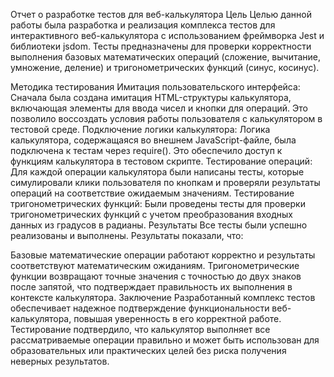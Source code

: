 Отчет о разработке тестов для веб-калькулятора
Цель
Целью данной работы была разработка и реализация комплекса тестов для интерактивного веб-калькулятора с использованием фреймворка Jest и библиотеки jsdom. Тесты предназначены для проверки корректности выполнения базовых математических операций (сложение, вычитание, умножение, деление) и тригонометрических функций (синус, косинус).

Методика тестирования
Имитация пользовательского интерфейса: Сначала была создана имитация HTML-структуры калькулятора, включающая элементы для ввода чисел и кнопки для операций. Это позволило воссоздать условия работы пользователя с калькулятором в тестовой среде.
Подключение логики калькулятора: Логика калькулятора, содержащаяся во внешнем JavaScript-файле, была подключена к тестам через require(). Это обеспечило доступ к функциям калькулятора в тестовом скрипте.
Тестирование операций: Для каждой операции калькулятора были написаны тесты, которые симулировали клики пользователя по кнопкам и проверяли результаты операций на соответствие ожидаемым значениям.
Тестирование тригонометрических функций: Были проведены тесты для проверки тригонометрических функций с учетом преобразования входных данных из градусов в радианы.
Результаты
Все тесты были успешно реализованы и выполнены. Результаты показали, что:

Базовые математические операции работают корректно и результаты соответствуют математическим ожиданиям.
Тригонометрические функции возвращают точные значения с точностью до двух знаков после запятой, что подтверждает правильность их выполнения в контексте калькулятора.
Заключение
Разработанный комплекс тестов обеспечивает надежное подтверждение функциональности веб-калькулятора, повышая уверенность в его корректной работе. Тестирование подтвердило, что калькулятор выполняет все рассматриваемые операции правильно и может быть использован для образовательных или практических целей без риска получения неверных результатов.
